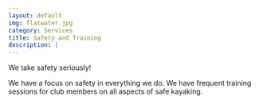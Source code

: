 ```yaml
---
layout: default
img: flatwater.jpg
category: Services
title: Safety and Training
description: |
---
```

<p>We take safety seriously!</p> 
<p>We have a focus on safety in everything we do. We have frequent training sessions for club members on all aspects of safe kayaking.</p> 